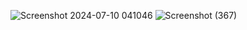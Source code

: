 ![Screenshot 2024-07-10 041046](https://github.com/MahimaYadav01/FRONTEND/assets/117558215/d5e887ca-93c1-4452-8b24-6d6573667828)
![Screenshot (367)](https://github.com/MahimaYadav01/FRONTEND/assets/117558215/f940d69f-ba85-46cc-837f-5c57737d32c4)
